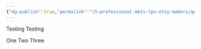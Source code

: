 ```yaml
---
{"dg-publish":true,"permalink":"/5-professional-mbts-lpn-etsy-makers/geb-sierra-digital-wiki/","tags":["gardenEntry"]}
---
```



Testing Testing

One Two Three

